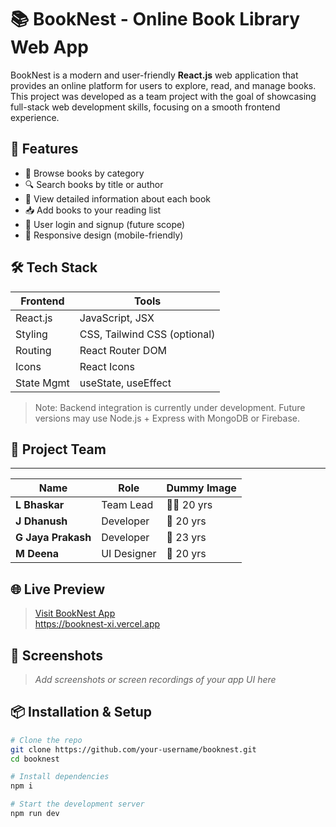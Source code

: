 # 📚 BookNest - Online Book Library Web App

BookNest is a modern and user-friendly **React.js** web application that provides an online platform for users to explore, read, and manage books. This project was developed as a team project with the goal of showcasing full-stack web development skills, focusing on a smooth frontend experience.

## 🚀 Features

- 📖 Browse books by category
- 🔍 Search books by title or author
- 🧾 View detailed information about each book
- 📥 Add books to your reading list
- 👤 User login and signup (future scope)
- 📱 Responsive design (mobile-friendly)

## 🛠️ Tech Stack

| Frontend   | Tools             |
|------------|------------------|
| React.js   | JavaScript, JSX  |
| Styling    | CSS, Tailwind CSS (optional) |
| Routing    | React Router DOM |
| Icons      | React Icons      |
| State Mgmt | useState, useEffect |

> Note: Backend integration is currently under development. Future versions may use Node.js + Express with MongoDB or Firebase.


## 👥 Project Team
_________________________________________________
| Name              | Role        | Dummy Image |
|-------------------|-------------|-------------|
| **L Bhaskar**     | Team Lead   | 🧑‍💼 20 yrs  |
| **J Dhanush**     | Developer   | 👨 20 yrs  |
| **G Jaya Prakash**| Developer   | 👨 23 yrs  |
| **M Deena**       | UI Designer | 👩 20 yrs  |

## 🌐 Live Preview

> [Visit BookNest App](#)  
https://booknest-xi.vercel.app

## 📸 Screenshots

> _Add screenshots or screen recordings of your app UI here_

## 📦 Installation & Setup

```bash
# Clone the repo
git clone https://github.com/your-username/booknest.git
cd booknest

# Install dependencies
npm i

# Start the development server
npm run dev


